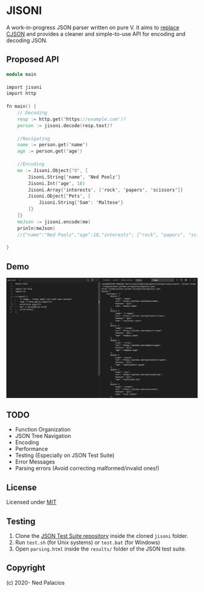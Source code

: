 # JISONI
A work-in-progress JSON parser written on pure V. It aims to [replace CJSON](https://github.com/vlang/v/issues/309) and provides a cleaner and simple-to-use API for encoding and decoding JSON.

## Proposed API
```v
module main

import jisoni
import http

fn main() {
    // Decoding
    resp := http.get('https://example.com')?
    person := jisoni.decode(resp.text)?

    //Navigating
    name := person.get('name')
    age := person.get('age')

    //Encoding
    me := Jisoni.Object{'0', [
        Jisoni.String{'name', 'Ned Poolz'}
        Jisoni.Int('age', 18)
        Jisoni.Array{'interests', ['rock', 'papers', 'scissors']}
        Jisoni.Object{'Pets', [
            Jisoni.String{'Sam': 'Maltese'}
        ]}
    ]} 
    meJson := jisoni.encode(me)
    prinln(meJson)
    //{"name":"Ned Poolz","age":18,"interests": ["rock", "papers", "scissors"],"pets":{"Sam":"Maltese"}}

}
```

## Demo
![demo](demo.png)

## TODO
- Function Organization
- JSON Tree Navigation
- Encoding
- Performance
- Testing (Especially on JSON Test Suite)
- Error Messages
- Parsing errors (Avoid correcting malformed/invalid ones!)

## License
Licensed under [MIT](LICENSE)

## Testing
1. Clone the [JSON Test Suite repository](https://github.com/nst/JSONTestSuite) inside the cloned `jisoni` folder.
2. Run `test.sh` (for Unix systems) or `test.bat` (for Windows)
3. Open `parsing.html` inside the `results/` folder of the JSON test suite. 

## Copyright
(c) 2020- Ned Palacios